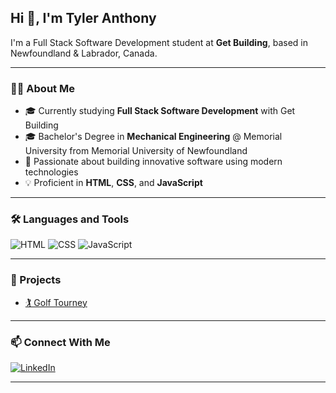 ## Hi 👋, I'm Tyler Anthony

I'm a Full Stack Software Development student at **Get Building**, based in Newfoundland & Labrador, Canada.

---

### 👨‍💻 About Me

- 🎓 Currently studying **Full Stack Software Development** with Get Building  
- 🎓 Bachelor's Degree in **Mechanical Engineering** @ Memorial University from Memorial University of Newfoundland
- 🚀 Passionate about building innovative software using modern technologies  
- 💡 Proficient in **HTML**, **CSS**, and **JavaScript**

---

### 🛠️ Languages and Tools

![HTML](https://img.shields.io/badge/HTML5-E34F26?style=flat-square&logo=html5&logoColor=white)
![CSS](https://img.shields.io/badge/CSS3-1572B6?style=flat-square&logo=css3&logoColor=white)
![JavaScript](https://img.shields.io/badge/JavaScript-F7DF1E?style=flat-square&logo=javascript&logoColor=black)

---

### 📁 Projects

- [🏌️ Golf Tourney](https://github.com/tyleranthony11/Golf-Tourney)

---

### 📫 Connect With Me

[![LinkedIn](https://img.shields.io/badge/LinkedIn-Tyler%20Anthony-blue?style=flat-square&logo=linkedin)](https://www.linkedin.com/in/tyler-anthony-911483364/)

---

<!--
**tyleranthony11/tyleranthony11** is a ✨ _special_ ✨ repository because its `README.md` (this file) appears on your GitHub profile.
-->
